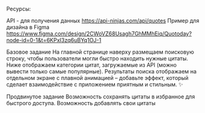Ресурсы:

API - для получения данных https://api-ninjas.com/api/quotes
Пример для дизайна в Figma https://www.figma.com/design/2CWoVZ68Usagh7GhMMhEiq/Quotoday?node-id=0-1&t=6KPxI3zq6uBYq1OJ-1

Базовое задание
На главной странице наверху размещаем поисковую строку, чтобы пользователи могли быстро находить нужные цитаты.
Ниже отображаем категории цитат, загружаемые из API (можно вывести только самые популярные).
Результаты поиска отображаем на отдельном экране с плавной анимацией – добавьте эффект, который сделает взаимодействие с приложением приятным и стильным. ✨

Продвинутое задание
Возможность сохранять цитаты в избранное для быстрого доступа.
Возможность добавлять свои цитаты
